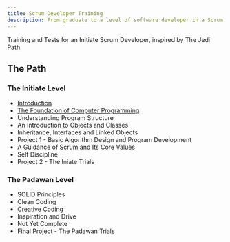 ```yaml
---
title: Scrum Developer Training
description: From graduate to a level of software developer in a Scrum team
---
```


Training and Tests for an Initiate Scrum Developer, inspired by The Jedi Path.

## The Path

### The Initiate Level
* [Introduction](introduction.md)
* [The Foundation of Computer Programming](foundation_of_computer_programming.md)
* Understanding Program Structure
* An Introduction to Objects and Classes
* Inheritance, Interfaces and Linked Objects
* Project 1 - Basic Algorithm Design and Program Development
* A Guidance of Scrum and Its Core Values
* Self Discipline
* Project 2 - The Iniate Trials

### The Padawan Level

* SOLID Principles
* Clean Coding
* Creative Coding
* Inspiration and Drive
* Not Yet Complete
* Final Project - The Padawan Trials